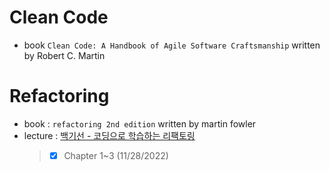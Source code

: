 # Clean Code
- book `Clean Code: A Handbook of Agile Software Craftsmanship` written by Robert C. Martin

# Refactoring
- book : `refactoring 2nd edition` written by martin fowler
- lecture : [백기선 - 코딩으로 학습하는 리팩토링](https://www.inflearn.com/course/%EB%A6%AC%ED%8C%A9%ED%86%A0%EB%A7%81)
  > - [x] Chapter 1~3 (11/28/2022)